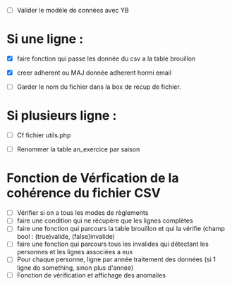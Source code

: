 - [ ] Valider le modèle de connées avec YB
# Si une ligne :
- [x] faire fonction qui passe les donnée du csv a la table brouillon
- [x] creer adherent ou MAJ donnée adherent hormi email
- [ ] Garder le nom du fichier dans la box de récup de fichier.


# Si plusieurs ligne :



- [ ] Cf fichier utils.php
- [ ] Renommer la table an_exercice par saison



# Fonction de Vérfication de la cohérence du fichier CSV
- [ ] Vérifier si on a tous les modes de règlements
- [ ] faire une condition qui ne récupère que les lignes complètes
- [ ] faire une fonction qui parcours la table brouillon et qui la vérifie (champ bool : (true)valide, (false)invalide)
- [ ] faire une fonction qui parcours tous les invalides qui détectant les personnes et les lignes associées a eux
- [ ] Pour chaque personne, ligne par année traitement des données (si 1 ligne do something, sinon plus d'année)
- [ ] Fonction de vérification et affichage des anomalies